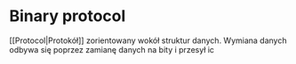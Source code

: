 # Binary protocol
[[Protocol|Protokół]] zorientowany wokół struktur danych. Wymiana danych odbywa się poprzez zamianę danych na bity i przesył ic